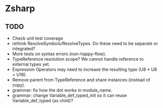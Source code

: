 ﻿# Zsharp

## TODO

- Check unit test coverage
- rethink ResolveSymbols/ResolveTypes. Do these need to be separate or integrated?
- More tests on syntax errors (non-happy-flow).
- TypeReference resolution scope? We cannot handle reference to external types yet.
- Expression Operators may need to increase the resulting type (U8 * U8 = U16).
- Remove parent from TypeReference and share instances (instead of copy).
- grammar: fix how the dot works in module_name.
- grammar: change Variable_def_typed_init so it can reuse Variable_def_typed (as child)?
